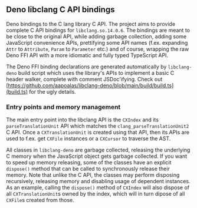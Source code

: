 ## Deno libclang C API bindings

Deno bindings to the C lang library C API. The project aims to provide complete
C API bindings for `libclang.so.14.0.6`. The bindings are meant to be close to
the original API, while adding garbage collection, adding some JavaScript
convenience APIs, prettifying some API names (f.ex. expanding `Attr` to
`Attribute`, `Param` to `Parameter` etc.) and of course, wrapping the raw Deno
FFI API with a more idiomatic and fully typed TypeScript API.

The Deno FFI binding declarations are generated automatically by `libclang-deno`
build script which uses the library's APIs to implement a basic C header walker,
complete with comment JSDoc'ifying. Check out
[https://github.com/aapoalas/libclang-deno/blob/main/build/build.ts](build.ts)
for the ugly details.

### Entry points and memory management

The main entry point into the libclang API is the `CXIndex` and its
`parseTranslationUnit` API which matches the `clang_parseTranslationUnit2` C
API. Once a `CXTranslationUnit` is created using that API, then its APIs are
used to f.ex. get `CXFile` instances or a `CXCursor` to traverse the AST.

All classes in `libclang-deno` are garbage collected, releasing the underlying C
memory when the JavaScript object gets garbage collected. If you want to speed
up memory releasing, some of the classes have an explicit `dispose()` method
that can be called to synchronously release their memory. Note that unlike the C
API, the classes may perform disposing recursively, releasing memory and
disabling usage of dependent instances. As an example, calling the `dispose()`
method of `CXIndex` will also dispose of all `CXTranslationUnit`s owned by the
index, which will in turn dipose of all `CXFile`s created from those.
